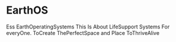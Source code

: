 # EarthOS
Ess EarthOperatingSystems
This Is About LifeSupport Systems For everyOne. 
ToCreate ThePerfectSpace and Place ToThriveAlive
